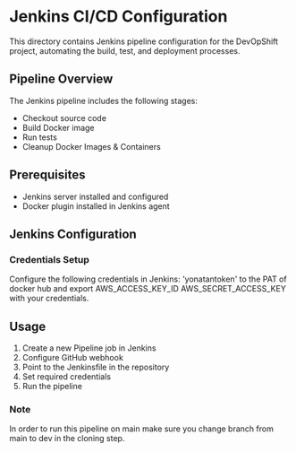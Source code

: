 # Jenkins CI/CD Configuration

This directory contains Jenkins pipeline configuration for the DevOpShift project, automating the build, test, and deployment processes.

## Pipeline Overview

The Jenkins pipeline includes the following stages:
- Checkout source code
- Build Docker image
- Run tests
- Cleanup Docker Images & Containers

## Prerequisites

- Jenkins server installed and configured
- Docker plugin installed in Jenkins agent

## Jenkins Configuration


### Credentials Setup

Configure the following credentials in Jenkins:
'yonatantoken' to the PAT of docker hub and export AWS_ACCESS_KEY_ID AWS_SECRET_ACCESS_KEY with your credentials.



## Usage

1. Create a new Pipeline job in Jenkins
2. Configure GitHub webhook
3. Point to the Jenkinsfile in the repository
4. Set required credentials
5. Run the pipeline

### Note
In order to run this pipeline on main make sure you change branch from main to dev in the cloning step.